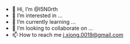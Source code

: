 - 👋 Hi, I’m @I5N0rth
- 👀 I’m interested in ...
- 🌱 I’m currently learning ...
- 💞️ I’m looking to collaborate on ...
- 📫 How to reach me j.xiong.0019@gmail.com
<!---
I5N0rth/I5N0rth is a ✨ special ✨ repository because its `README.md` (this file) appears on your GitHub profile.
You can click the Preview link to take a look at your changes.
--->
